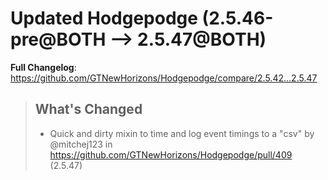 # Updated Hodgepodge (2.5.46-pre@BOTH --> 2.5.47@BOTH)
**Full Changelog**: https://github.com/GTNewHorizons/Hodgepodge/compare/2.5.42...2.5.47
>## What's Changed
> * Quick and dirty mixin to time and log event timings to a "csv" by @mitchej123 in https://github.com/GTNewHorizons/Hodgepodge/pull/409 (2.5.47)
>

